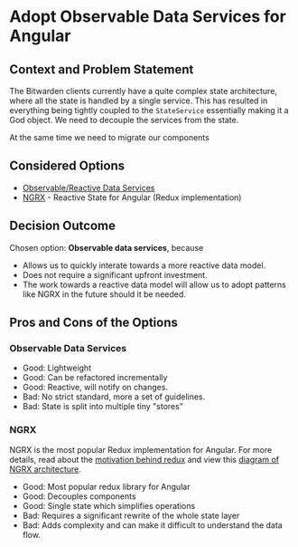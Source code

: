 # Adopt Observable Data Services for Angular

## Context and Problem Statement

The Bitwarden clients currently have a quite complex state architecture, where
all the state is handled by a single service. This has resulted in everything
being tightly coupled to the `StateService` essentially making it a God object.
We need to decouple the services from the state.

At the same time we need to migrate our components

## Considered Options

* [Observable/Reactive Data Services](https://blog.angular-university.io/how-to-build-angular2-apps-using-rxjs-observable-data-services-pitfalls-to-avoid/)
* [NGRX](https://ngrx.io/) - Reactive State for Angular (Redux implementation)

## Decision Outcome

Chosen option: **Observable data services**, because

* Allows us to quickly interate towards a more reactive data model.
* Does not require a significant upfront investment.
* The work towards a reactive data model will allow us to adopt patterns like NGRX in the future should it be needed.

## Pros and Cons of the Options

### Observable Data Services

* Good: Lightweight
* Good: Can be refactored incrementally
* Good: Reactive, will notify on changes.
* Bad: No strict standard, more a set of guidelines.
* Bad: State is split into multiple tiny "stores"

### NGRX

NGRX is the most popular Redux implementation for Angular. For more details, read about the
[motivation behind redux](https://redux.js.org/understanding/thinking-in-redux/motivation)
and view this [diagram of NGRX architecture](https://ngrx.io/guide/store).

* Good: Most popular redux library for Angular
* Good: Decouples components
* Good: Single state which simplifies operations
* Bad: Requires a significant rewrite of the whole state layer
* Bad: Adds complexity and can make it difficult to understand the data flow.
